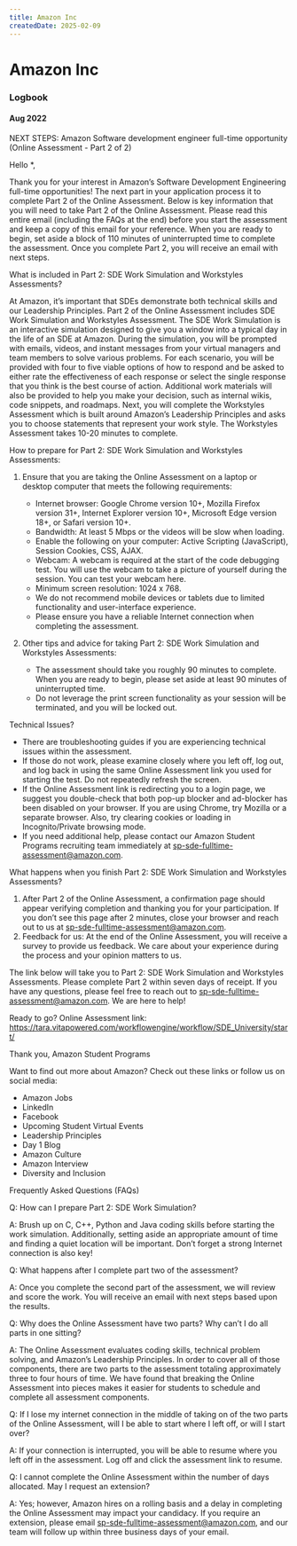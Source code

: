 ```yaml
---
title: Amazon Inc
createdDate: 2025-02-09
---
```

# Amazon Inc

### Logbook

#### Aug 2022

NEXT STEPS: Amazon Software development engineer full-time opportunity (Online Assessment - Part 2 of 2)


Hello *,

Thank you for your interest in Amazon’s Software Development Engineering full-time opportunities! The next part in your application process it to complete Part 2 of the Online Assessment. Below is key information that you will need to take Part 2 of the Online Assessment. Please read this entire email (including the FAQs at the end) before you start the assessment and keep a copy of this email for your reference. When you are ready to begin, set aside a block of 110 minutes of uninterrupted time to complete the assessment. Once you complete Part 2, you will receive an email with next steps.


What is included in Part 2: SDE Work Simulation and Workstyles Assessments? 

At Amazon, it’s important that SDEs demonstrate both technical skills and our Leadership Principles. Part 2 of the Online Assessment includes SDE Work Simulation and Workstyles Assessment. The SDE Work Simulation is an interactive simulation designed to give you a window into a typical day in the life of an SDE at Amazon. During the simulation, you will be prompted with emails, videos, and instant messages from your virtual managers and team members to solve various problems. For each scenario, you will be provided with four to five viable options of how to respond and be asked to either rate the effectiveness of each response or select the single response that you think is the best course of action. Additional work materials will also be provided to help you make your decision, such as internal wikis, code snippets, and roadmaps. Next, you will complete the Workstyles Assessment which is built around Amazon’s Leadership Principles and asks you to choose statements that represent your work style. The Workstyles Assessment takes 10-20 minutes to complete.


How to prepare for Part 2: SDE Work Simulation and Workstyles Assessments:

1. Ensure that you are taking the Online Assessment on a laptop or desktop computer that meets the following requirements:
   * Internet browser: Google Chrome version 10+, Mozilla Firefox version 31+, Internet Explorer version 10+, Microsoft Edge version 18+, or Safari version 10+.
   * Bandwidth: At least 5 Mbps or the videos will be slow when loading.
   * Enable the following on your computer: Active Scripting (JavaScript), Session Cookies, CSS, AJAX.
   * Webcam: A webcam is required at the start of the code debugging test. You will use the webcam to take a picture of yourself during the session. You can test your webcam here.
   * Minimum screen resolution: 1024 x 768.
   * We do not recommend mobile devices or tablets due to limited functionality and user-interface experience.
   * Please ensure you have a reliable Internet connection when completing the assessment.

2. Other tips and advice for taking Part 2: SDE Work Simulation and Workstyles Assessments:
   * The assessment should take you roughly 90 minutes to complete. When you are ready to begin, please set aside at least 90 minutes of uninterrupted time.
   * Do not leverage the print screen functionality as your session will be terminated, and you will be locked out.
  

Technical Issues?

  * There are troubleshooting guides if you are experiencing technical issues within the assessment.
  * If those do not work, please examine closely where you left off, log out, and log back in using the same Online Assessment link you used for starting the test. Do not repeatedly refresh the screen.
  * If the Online Assessment link is redirecting you to a login page, we suggest you double-check that both pop-up blocker and ad-blocker has been disabled on your browser. If you are using Chrome, try Mozilla or a separate browser. Also, try clearing cookies or loading in Incognito/Private browsing mode.
  * If you need additional help, please contact our Amazon Student Programs recruiting team immediately at sp-sde-fulltime-assessment@amazon.com.
  

What happens when you finish Part 2: SDE Work Simulation and Workstyles Assessments?

1. After Part 2 of the Online Assessment, a confirmation page should appear verifying completion and thanking you for 
your participation. If you don’t see this page after 2 minutes, close your browser and reach out to us at sp-sde-fulltime-assessment@amazon.com.
2. Feedback for us: At the end of the Online Assessment, you will receive a survey to provide us feedback. We care about your experience during the process and your opinion matters to us.
   

The link below will take you to Part 2: SDE Work Simulation and Workstyles Assessments. Please complete Part 2 within seven days of receipt. If you have any questions, please feel free to reach out to sp-sde-fulltime-assessment@amazon.com. We are here to help!

Ready to go? Online Assessment link: https://tara.vitapowered.com/workflowengine/workflow/SDE_University/start/
 
Thank you,
Amazon Student Programs

Want to find out more about Amazon? Check out these links or follow us on social media:
   * Amazon Jobs
   * LinkedIn
   * Facebook
   * Upcoming Student Virtual Events
   * Leadership Principles
   * Day 1 Blog
   * Amazon Culture
   * Amazon Interview
   * Diversity and Inclusion


Frequently Asked Questions (FAQs)

Q: How can I prepare Part 2: SDE Work Simulation?

A: Brush up on C, C++, Python and Java coding skills before starting the work simulation. Additionally, setting aside an appropriate amount of time and finding a quiet location will be important. Don’t forget a strong Internet connection is also key!

Q: What happens after I complete part two of the assessment?

A: Once you complete the second part of the assessment, we will review and score the work. You will receive an email with next steps based upon the results.

Q: Why does the Online Assessment have two parts? Why can’t I do all parts in one sitting?

A: The Online Assessment evaluates coding skills, technical problem solving, and Amazon’s Leadership Principles. In order to cover all of those components, there are two parts to the assessment totaling approximately three to four hours of time. We have found that breaking the Online Assessment into pieces makes it easier for students to schedule and complete all assessment components.

Q: If I lose my internet connection in the middle of taking on of the two parts of the Online Assessment, will I be able to start where I left off, or will I start over?

A: If your connection is interrupted, you will be able to resume where you left off in the assessment. Log off and click the assessment link to resume.

Q: I cannot complete the Online Assessment within the number of days allocated. May I request an extension?

A: Yes; however, Amazon hires on a rolling basis and a delay in completing the Online Assessment may impact your candidacy. If you require an extension, please email sp-sde-fulltime-assessment@amazon.com, and our team will follow up within three business days of your email.